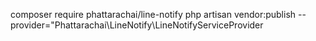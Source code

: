 composer require phattarachai/line-notify
php artisan vendor:publish --provider="Phattarachai\LineNotify\LineNotifyServiceProvider